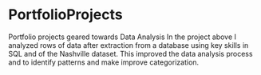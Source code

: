 # PortfolioProjects
Portfolio projects geared towards Data Analysis
In the project above I analyzed rows of data after extraction from a database using key skills in SQL and of the Nashville dataset. This improved the data analysis process and to identify patterns and make improve categorization. 
